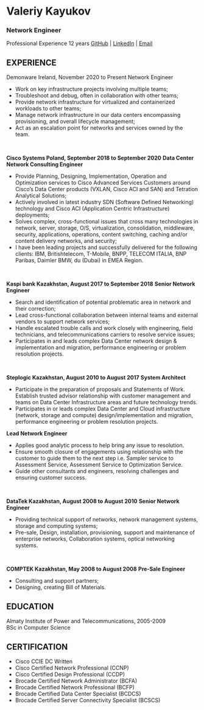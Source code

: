 # Valeriy Kayukov
### Network Engineer
Professional Experience 12 years
[GitHub](https://github.com/kvaleriy) | [LinkedIn](https://www.linkedin.com/in/valery-k-ab8b3945/) | [Email](mailto:kayukovvalery@gmail.com)

**EXPERIENCE**
-
Demonware Ireland, November 2020 to Present
Network Engineer
-	Work on key infrastructure projects involving multiple teams;
-	Troubleshoot and debug, often in collaboration with other teams;
-	Provide network infrastructure for virtualized and containerized workloads to other teams;
-	Manage network infrastructure in our data centers encompassing provisioning, and overall lifecycle management;
-	Act as an escalation point for networks and services owned by the team.
<br>

**Cisco Systems Poland, September 2018 to September 2020**
**Data Center Network Consulting Engineer**
-	Provide Planning, Designing, Implementation, Operation and Optimization services to Cisco Advanced Services Customers around Cisco’s Data Center products (VXLAN, Cisco ACI and SAN) and Tetration Analytical Solutions;
-	Actively involved in latest industry SDN (Software Defined Networking) technology and Cisco ACI (Application Centric Infrastructure) deployments;
-	Solves complex, cross-functional issues that cross many technologies in network, server, storage, O/S, virtualization, consolidation, middleware, security, applications, operations, content switching, caching and/or content delivery networks, and security;
-	I have been leading projects and successfully delivered for the following clients:
IBM, Britishtelecom, T-Mobile, BNPP, TELECOM ITALIA, BNP Paribas, Daimler BMW, du (Dubai) in EMEA Region.
<br>

**Kaspi bank Kazakhstan, August 2017 to September 2018**
**Senior Network Engineer**
-	Search and identification of potential problematic area in network and their correction;
-	Lead cross-functional collaboration between internal teams and external vendors to support network services;
-	Handle escalated trouble calls and work closely with engineering, field technicians, and telecommunications carriers to resolve service issues;
-	Participates in and leads complex Data Center network design & implementation and migration, performance engineering or problem resolution projects.
<br>

**Steplogic Kazakhstan, August 2010 to August 2017**
**System Architect**
-	Participate in the preparation of proposals and Statements of Work. Establish trusted advisor relationship with customer management and teams on Data Center Infrastructure areas and future technology trends.
-	Participates in or leads complex Data Center and Cloud infrastructure (network, storage and compute) design/implementation and migration, performance engineering or problem resolution projects.

**Lead Network Engineer**
-	Applies good analytic process to help bring any issue to resolution.
-	Ensure smooth closure of engagements using relationship with the customer to guide them to the next step i.e. Sampler service to Assessment Service, Assessment Service to Optimization Service.
-	Guide other consultants and engineers, resolving challenges and ensuring customer success.
<br>

**DataTek Kazakhstan, August 2008 to August 2010**
**Senior Network Engineer**
-	Providing technical support of networks, network management systems, storage and computing systems;
-	Pre-sale, Design, installation, provisioning, support and maintenance of enterprise networks, Collaboration systems, optical networking systems.
<br>

**COMPTEK Kazakhstan, May 2008 to August 2008**
**Pre-Sale Engineer**
-	Consulting and support partners;
-	Designing, creating Bill of Materials.

**EDUCATION**
-
Almaty Institute of Power and Telecommunications, 2005-2009 <br>
BSc in Computer Science

**CERTIFICATION**
-
-	Cisco CCIE DC Written
-	Cisco Certified Network Professional (CCNP)
-	Cisco Certified Design Professional (CCDP)
-	Brocade Certified Network Administrator (BCFA)
-	Brocade Certified Network Professional (BCFP)
-	Brocade Certified Data Center Specialist (BCDCS)
-	Brocade Certified Server Connectivity Specialist (BCSCS)
